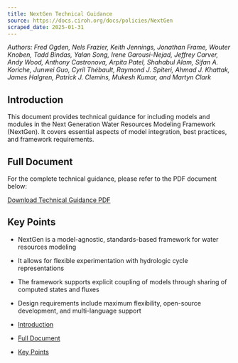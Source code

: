 ```yaml
---
title: NextGen Technical Guidance
source: https://docs.ciroh.org/docs/policies/NextGen
scraped_date: 2025-01-31
---
```


_Authors: Fred Ogden, Nels Frazier, Keith Jennings, Jonathan Frame, Wouter Knoben, Tadd Bindas,_
_Yalan Song, Irene Garousi-Nejad, Jeffrey Carver, Andy Wood, Anthony Castronova, Arpita_
_Patel, Shahabul Alam, Sifan A. Koriche, Junwei Guo, Cyril Thébault, Raymond J. Spiteri,_
_Ahmad J. Khattak, James Halgren, Patrick J. Clemins, Mukesh Kumar, and Martyn Clark_

## Introduction

This document provides technical guidance for including models and modules in the Next Generation Water Resources Modeling Framework (NextGen). It covers essential aspects of model integration, best practices, and framework requirements.

## Full Document

For the complete technical guidance, please refer to the PDF document below:

[Download Technical Guidance PDF](https://docs.ciroh.org/assets/files/Nextgen_Model_Development_Specifications_WG2_v1.docx-01c8ca7525b009168f416107d8aaf29d.pdf)

## Key Points

- NextGen is a model-agnostic, standards-based framework for water resources modeling
- It allows for flexible experimentation with hydrologic cycle representations
- The framework supports explicit coupling of models through sharing of computed states and fluxes
- Design requirements include maximum flexibility, open-source development, and multi-language support

- [Introduction](https://docs.ciroh.org/docs/policies/NextGen/#introduction)
- [Full Document](https://docs.ciroh.org/docs/policies/NextGen/#full-document)
- [Key Points](https://docs.ciroh.org/docs/policies/NextGen/#key-points)